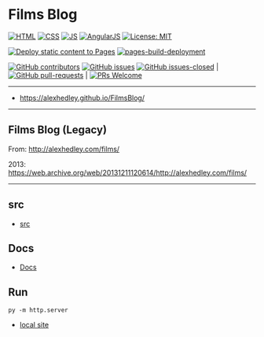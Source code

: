 # Films Blog

[![HTML](https://img.shields.io/badge/HTML-E34F26?style=for-the-badge&logo=html5&logoColor=white)](https://developer.mozilla.org/en-US/docs/Learn/Getting_started_with_the_web/HTML_basics) [![CSS](https://img.shields.io/badge/CSS-1572B6?style=for-the-badge&logo=css3&logoColor=white)](https://developer.mozilla.org/en-US/docs/Web/CSS) [![JS](https://img.shields.io/badge/JavaScript-323330?style=for-the-badge&logo=javascript&logoColor=F7DF1E)](https://developer.mozilla.org/en-US/docs/Web/JavaScript) [![AngularJS](https://img.shields.io/badge/AngularJS-E23237?style=for-the-badge&logo=angularjs&logoColor=white)](https://angularjs.org/)
[![License: MIT](https://img.shields.io/badge/License-MIT-lightgrey.svg?style=for-the-badge)](https://opensource.org/licenses/MIT)

[![Deploy static content to Pages](https://github.com/AlexHedley/FilmsBlog/actions/workflows/static.yml/badge.svg)](https://github.com/AlexHedley/FilmsBlog/actions/workflows/static.yml)
[![pages-build-deployment](https://github.com/AlexHedley/FilmsBlog/actions/workflows/pages/pages-build-deployment/badge.svg)](https://github.com/AlexHedley/FilmsBlog/actions/workflows/pages/pages-build-deployment)

[![GitHub contributors](https://img.shields.io/github/contributors/AlexHedley/FilmsBlog.svg)](https://GitHub.com/AlexHedley/FilmsBlog/graphs/contributors/)
[![GitHub issues](https://img.shields.io/github/issues/AlexHedley/FilmsBlog.svg)](https://GitHub.com/AlexHedley/FilmsBlog/issues/)
[![GitHub issues-closed](https://img.shields.io/github/issues-closed/AlexHedley/FilmsBlog.svg)](https://GitHub.com/AlexHedley/FilmsBlog/issues?q=is%3Aissue+is%3Aclosed) | [![GitHub pull-requests](https://img.shields.io/github/issues-pr/AlexHedley/FilmsBlog.svg)](https://GitHub.com/AlexHedley/FilmsBlog/pull/) | [![PRs Welcome](https://img.shields.io/badge/PRs-welcome-brightgreen.svg?style=flat-square)](http://makeapullrequest.com)

---

- https://alexhedley.github.io/FilmsBlog/

---

## Films Blog (Legacy)

From: http://alexhedley.com/films/

2013: https://web.archive.org/web/20131211120614/http://alexhedley.com/films/

---

## src

- [src](src/)

## Docs

- [Docs](docs/README.md)

## Run

`py -m http.server`

- [local site](http://localhost:8000/)
